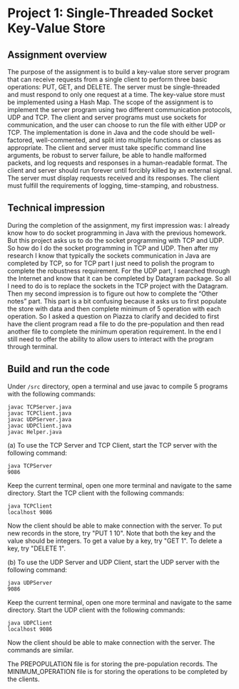 # Project 1: Single-Threaded Socket Key-Value Store

## Assignment overview

The purpose of the assignment is to build a key-value store server program that can receive requests from a single client to perform three basic operations: PUT, GET, and DELETE. The server must be single-threaded and must respond to only one request at a time. The key-value store must be implemented using a Hash Map. The scope of the assignment is to implement the server program using two different communication protocols, UDP and TCP. The client and server programs must use sockets for communication, and the user can choose to run the file with either UDP or TCP. The implementation is done in Java and the code should be well-factored, well-commented, and split into multiple functions or classes as appropriate. The client and server must take specific command line arguments, be robust to server failure, be able to handle malformed packets, and log requests and responses in a human-readable format. The client and server should run forever until forcibly killed by an external signal. The server must display requests received and its responses. The client must fulfill the requirements of logging, time-stamping, and robustness.

## Technical impression

During the completion of the assignment, my first impression was: I already know how to do socket programming in Java with the previous homework. But this project asks us to do the socket programming with TCP and UDP. So how do I do the socket programming in TCP and UDP. Then after my research I know that typically the sockets communication in Java are completed by TCP, so for TCP part I just need to polish the program to complete the robustness requirement. For the UDP part, I searched through the Internet and know that it can be completed by Datagram package. So all I need to do is to replace the sockets in the TCP project with the Datagram. Then my second impression is to figure out how to complete the “Other notes” part. This part is a bit confusing because it asks us to first populate the store with data and then complete minimum of 5 operation with each operation. So I asked a question on Piazza to clarify and decided to first have the client program read a file to do the pre-population and then read another file to complete the minimum operation requirement. In the end I still need to offer the ability to allow users to interact with the program through terminal.

## Build and run the code
Under ```/src``` directory, open a terminal and use javac to compile 5 programs with the following commands:

```shell
javac TCPServer.java
javac TCPClient.java
javac UDPServer.java
javac UDPClient.java
javac Helper.java
```

(a) To use the TCP Server and TCP Client, start the TCP server with the following command:

```shell
java TCPServer
9086
```

Keep the current terminal, open one more terminal and navigate to the same directory.
Start the TCP client with the following commands:

```shell
java TCPClient
localhost 9086
```

Now the client should be able to make connection with the server.
To put new records in the store, try "PUT 1 10". Note that both the key and the value should be integers.
To get a value by a key, try "GET 1".
To delete a key, try "DELETE 1".

(b) To use the UDP Server and UDP Client, start the UDP server with the following command:

```shell
java UDPServer
9086
```

Keep the current terminal, open one more terminal and navigate to the same directory.
Start the UDP client with the following commands:

```shell
java UDPClient
localhost 9086
```

Now the client should be able to make connection with the server.
The commands are similar.

The PREPOPULATION file is for storing the pre-population records.
The MINIMUM_OPERATION file is for storing the operations to be completed by the clients.